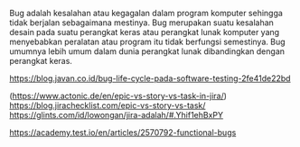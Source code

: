 Bug adalah kesalahan atau kegagalan dalam program komputer sehingga tidak berjalan sebagaimana mestinya.
Bug merupakan suatu kesalahan desain pada suatu perangkat keras atau perangkat lunak komputer yang menyebabkan peralatan atau program itu tidak berfungsi semestinya. Bug umumnya lebih umum dalam dunia perangkat lunak dibandingkan dengan perangkat keras.

https://blog.javan.co.id/bug-life-cycle-pada-software-testing-2fe41de22bd 

(https://www.actonic.de/en/epic-vs-story-vs-task-in-jira/)
https://blog.jirachecklist.com/epic-vs-story-vs-task/
https://glints.com/id/lowongan/jira-adalah/#.Yhif1ehBxPY

https://academy.test.io/en/articles/2570792-functional-bugs